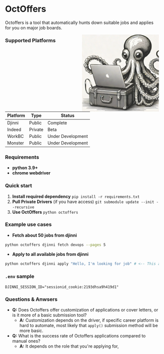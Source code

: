 # OctOffers
Octoffers is a tool that automatically hunts down suitable jobs and applies for you on major job boards.

<img src="./assets/octoffers_mascot.png" align="right" width="50%">


### Supported Platforms
| Platform | Type    | Status            |
|----------|---------|-------------------|
| Djinni   | Public  | Complete          |
| Indeed   | Private | Beta              |
| WorkBC   | Public  | Under Development |
| Monster  | Public  | Under Development |

### Requirements
- **python 3.9+**
- **chrome webdriver**

### Quick start
1) **Install required dependency**
`pip install -r requirements.txt`
2) **Pull Private Drivers** (if you have access)
`git submodule update --init --recursive`
3) **Use OctOffers**
`python octoffers`

### Example use cases
- **Fetch about 50 jobs from djinni**
```bash
python octoffers djinni fetch devops --pages 5
```
- **Apply to all available jobs from djinni**
```bash
python octoffers djinni apply "Hello, I'm looking for job" # <-- This argument stands for cover letter
```

### `.env` sample
```env
DJINNI_SESSION_ID="sessionid_cookie:2193dhsa9h419d1"
```

### Questions & Anwsers
- **Q:** Does Octoffers offer customization of applications or cover letters, or is it more of a basic submission tool?
    - **A:** Customization depends on the driver, if specific career platform is hard to automate, most likely that `apply()` submission method will be more basic.
- **Q:** What is the success rate of Octoffers applications compared to manual ones?
    - **A:** It depends on the role that you're applying for,
